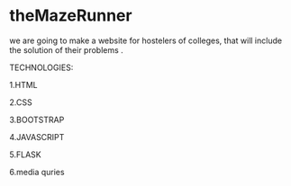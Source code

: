 # theMazeRunner
we are going to make a website for hostelers of colleges, that will include the solution of their problems . 

TECHNOLOGIES:

1.HTML

2.CSS

3.BOOTSTRAP

4.JAVASCRIPT

5.FLASK

6.media quries

